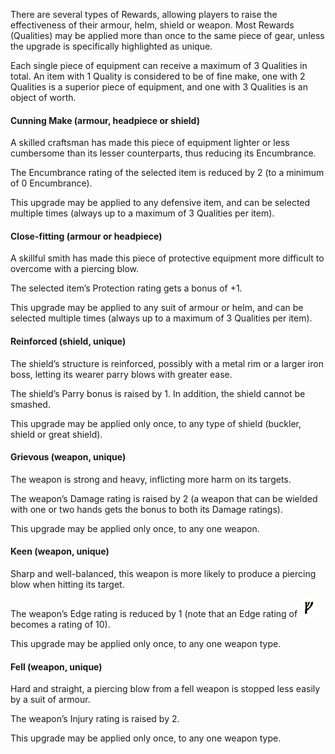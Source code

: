 There are several types of Rewards, allowing players to
raise the effectiveness of their armour, helm, shield or
weapon. Most Rewards (Qualities) may be applied more than once
to the same piece of gear, unless the upgrade is specifically
highlighted as unique.

Each single piece of equipment can receive a maximum of
3 Qualities in total. An item with 1 Quality is considered
to be of fine make, one with 2 Qualities is a superior
piece of equipment, and one with 3 Qualities is an object
of worth.


#### Cunning Make (armour, headpiece or shield)
A skilled craftsman has made this piece of equipment
lighter or less cumbersome than its lesser counterparts,
thus reducing its Encumbrance.

The Encumbrance rating of the selected item is reduced by
2 (to a minimum of 0 Encumbrance).

This upgrade may be applied to any defensive item, and
can be selected multiple times (always up to a maximum
of 3 Qualities per item).

#### Close-fitting (armour or headpiece)
A skillful smith has made this piece of protective equipment
more difficult to overcome with a piercing blow.

The selected item’s Protection rating gets a bonus of +1.

This upgrade may be applied to any suit of armour or
helm, and can be selected multiple times (always up to a
maximum of 3 Qualities per item).

#### Reinforced (shield, unique)
The shield’s structure is reinforced, possibly with a metal
rim or a larger iron boss, letting its wearer parry blows
with greater ease.

The shield’s Parry bonus is raised by 1. In addition, the
shield cannot be smashed.

This upgrade may be applied only once, to any type of
shield (buckler, shield or great shield).

#### Grievous (weapon, unique)
The weapon is strong and heavy, inflicting more harm on
its targets.

The weapon’s Damage rating is raised by 2 (a weapon that
can be wielded with one or two hands gets the bonus to
both its Damage ratings).

This upgrade may be applied only once, to any one weapon.

#### Keen (weapon, unique)
Sharp and well-balanced, this weapon is more likely to
produce a piercing blow when hitting its target.

The weapon’s Edge rating is reduced by 1 (note that an
Edge rating of ![gandalf](assets/images/gandalf.png "Gandalf") becomes a rating of 10).

This upgrade may be applied only once, to any one
weapon type.

#### Fell (weapon, unique)
Hard and straight, a piercing blow from a fell weapon is
stopped less easily by a suit of armour.

The weapon’s Injury rating is raised by 2.

This upgrade may be applied only once, to any one
weapon type.
